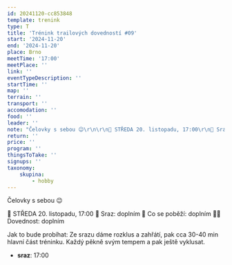 ```yaml
---
id: 20241120-cc853848
template: trenink
type: T
title: 'Trénink trailových dovedností #09'
start: '2024-11-20'
end: '2024-11-20'
place: Brno
meetTime: '17:00'
meetPlace: ''
link: ''
eventTypeDescription: ''
startTime: ''
map: ''
terrain: ''
transport: ''
accomodation: ''
food: ''
leader: ''
note: "Čelovky s sebou 😉\r\n\r\n📆 STŘEDA 20. listopadu, 17:00\r\n📍 Sraz: doplním\r\n👟 Co se poběží: doplním\r\n💪🏼 Dovednost: doplním\r\n\r\nJak to bude probíhat:\r\nZe srazu dáme rozklus a zahřátí, pak cca 30-40 min hlavní část tréninku. Každý pěkně svým tempem a pak ještě vyklusat."
return: ''
price: ''
program: ''
thingsToTake: ''
signups: ''
taxonomy:
    skupina:
        - hobby
---
```


Čelovky s sebou 😉

📆 STŘEDA 20. listopadu, 17:00
📍 Sraz: doplním
👟 Co se poběží: doplním
💪🏼 Dovednost: doplním

Jak to bude probíhat:
Ze srazu dáme rozklus a zahřátí, pak cca 30-40 min hlavní část tréninku. Každý pěkně svým tempem a pak ještě vyklusat.
* **sraz**: 17:00
